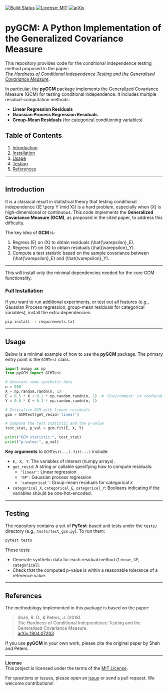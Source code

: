 [![Build Status](https://app.travis-ci.com/YourUserName/pyGCM.svg?branch=main)](https://travis-ci.com/YourUserName/pyGCM)
[![License: MIT](https://img.shields.io/badge/License-MIT-yellow.svg)](https://opensource.org/licenses/MIT)
[![arXiv](https://img.shields.io/badge/arXiv-1804.07203-b31b1b.svg)](https://arxiv.org/abs/1804.07203)

# pyGCM: A Python Implementation of the Generalized Covariance Measure

This repository provides code for the conditional independence testing method proposed in the paper:   
[*The Hardness of Conditional Independence Testing and the Generalised Covariance Measure*](https://arxiv.org/abs/1804.07203).  

In particular, the **pyGCM** package implements the Generalized Covariance Measure (GCM) for testing conditional independence. It includes multiple residual-computation methods:

- **Linear Regression Residuals**
- **Gaussian Process Regression Residuals**
- **Group-Mean Residuals** (for categorical conditioning variables)

## Table of Contents
1. [Introduction](#introduction)  
2. [Installation](#installation)  
3. [Usage](#usage)  
4. [Testing](#testing)
5. [References](#references)  

---

## Introduction

It is a classical result in statistical theory that testing conditional independence \((E \perp Y \mid X)\) is a hard problem, especially when \(X\) is high-dimensional or continuous. This code implements the **Generalized Covariance Measure (GCM)**, as proposed in the cited paper, to address this difficulty.  
 
The key idea of **GCM** is:
1. Regress \(E\) on \(X\) to obtain residuals \(\hat{\varepsilon}_E\).
2. Regress \(Y\) on \(X\) to obtain residuals \(\hat{\varepsilon}_Y\).
3. Compute a test statistic based on the sample covariance between \(\hat{\varepsilon}_E\) and \(\hat{\varepsilon}_Y\).  

---

This will install only the minimal dependencies needed for the core GCM functionality.

### Full Installation
If you want to run additional experiments, or test out all features (e.g., Gaussian Process regression, group-mean residuals for categorical variables), install the extra dependencies:

```bash
pip install -r requirements.txt
```

---

## Usage

Below is a minimal example of how to use the **pyGCM** package. The primary entry point is the `GCMTest` class.

```python
import numpy as np
from pyGCM import GCMTest

# Generate some synthetic data
n = 500
X = np.random.randn(n, 1)
E = 0.5 * X + 0.1 * np.random.randn(n, 1)  # 'Environment' or confound
Y = 0.8 * X + 0.1 * np.random.randn(n, 1)

# Initialize GCM with linear residuals
gcm = GCMTest(get_resid='linear')

# Compute the test statistic and the p-value
test_stat, p_val = gcm.fit(E, X, Y)

print("GCM statistic:", test_stat)
print("p-value:", p_val)
```

**Key arguments** to `GCMTest(...).fit(...)` include:
- `E, X, Y`: The variables of interest (numpy arrays).
- `get_resid`: A string or callable specifying how to compute residuals:
  - `'linear'`: Linear regression
  - `'GP'`: Gaussian process regression
  - `'categorical'`: Group-mean residuals for categorical `X`
- `categorical_X`, `categorical_E`, `categorical_Y`: Booleans indicating if the variables should be one-hot-encoded.

---

## Testing

The repository contains a set of **PyTest**-based unit tests under the `tests/` directory (e.g., `tests/test_gcm.py`). To run them:

```bash
pytest tests
```

These tests:
- Generate synthetic data for each residual method (`linear`, `GP`, `categorical`).
- Check that the computed p-value is within a reasonable tolerance of a reference value.

---

## References
The methodology implemented in this package is based on the paper:

> Shah, R. D., & Peters, J. (2018).  
> The Hardness of Conditional Independence Testing and the Generalised Covariance Measure.  
> [arXiv:1804.07203](https://arxiv.org/abs/1804.07203)

If you use **pyGCM** in your own work, please cite the original paper by Shah and Peters.

---

**License**  
This project is licensed under the terms of the [MIT License](https://opensource.org/licenses/MIT).  

For questions or issues, please open an [issue](https://github.com/YourUserName/pyGCM/issues) or send a pull request. We welcome contributions!
